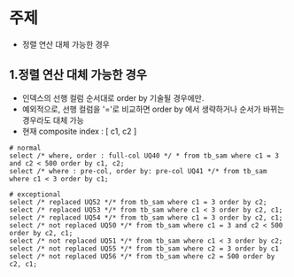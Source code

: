 # 주제
  - 정렬 연산 대체 가능한 경우


## 1.정렬 연산 대체 가능한 경우
  - 인덱스의 선행 컬럼 순서대로 order by 기술될 경우에만.
  - 예외적으로, 선행 컬럼을 '='로 비교하면 order by 에서 생략하거나 순서가 바뀌는 경우라도 대체 가능
  - 현재 composite index : [ c1, c2 ]
```
# normal
select /* where, order : full-col UQ40 */ * from tb_sam where c1 = 3 and c2 < 500 order by c1, c2;
select /* where : pre-col, order by: pre-col UQ41 */* from tb_sam where c1 < 3 order by c1;

# exceptional
select /* replaced UQ52 */* from tb_sam where c1 = 3 order by c2;
select /* replaced UQ53 */* from tb_sam where c1 < 3 order by c2, c1;
select /* replaced UQ54 */* from tb_sam where c1 = 3 order by c2, c1;
select /* not replaced UQ50 */* from tb_sam where c1 = 3 and c2 < 500 order by c2, c1;
select /* not replaced UQ51 */* from tb_sam where c1 < 3 order by c2;
select /* not replaced UQ55 */* from tb_sam where c2 = 3 order by c1
select /* not replaced UQ56 */* from tb_sam where c2 = 500 order by c2, c1;
```
